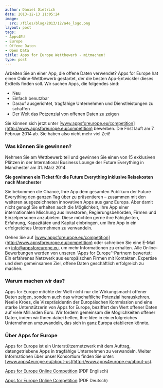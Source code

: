 ```yaml
---
author: Daniel Dietrich
date: 2013-12-13 11:05:24
image:
  src: /files/blog/2013/12/a4e_logo.png
layout: post
tags:
- Apps4EU
- Europe
- Offene Daten
- Open Data
title: Apps for Europe Wettbewerb - mitmachen!
type: post
---
```


Arbeiten Sie an einer App, die offene Daten verwendet? Apps for Europe hat einen Online-Wettbewerb gestartet, der die besten App-Entwickler dieses Erdteils finden soll. Wir suchen Apps, die folgendes sind:

* Neu  
* Einfach benutzbar  
* Darauf ausgerichtet, tragfähige Unternehmen und Dienstleistungen zu schaffen  
* Der Welt das Potzenzial von offenen Daten zu zeigen

Sie können sich jetzt unter [www.appsforeurope.eu/competition](http://www.appsforeurope.eu/competition) bewerben. Die Frist läuft am 7. Februar 2014 ab. Sie haben also nicht mehr viel Zeit!

### Was können Sie gewinnen?  
Nehmen Sie am Wettbewerb teil und gewinnen Sie einen von 15 exklusiven Plätzen in der International Business Lounge der Future Everything in Manchester am 31. März 2014.

**Sie gewinnen ein Ticket für die Future Everything inklusive Reisekosten nach Manchester**

Sie bekommen die Chance, Ihre App dem gesamten Publikum der Future Everything den ganzen Tag über zu präsentieren – zusammen mit den weiteren ausgezeichneten innovativen Apps aus ganz Europa. Aber damit nicht genug! Sie erhalten auch die Möglichkeit, Ihre App einer internationalen Mischung aus Investoren, Regierungsbehörden, Firmen und Einzelpersonen anzubieten. Diese möchten gerne ihre Fähigkeiten, Erfahrung, Kapazitäten und Kapital einbringen, um Ihre App in ein erfolgreiches Unternehmen zu verwandeln.

Gehen Sie auf [www.appsforeurope.eu/competition](http://www.appsforeurope.eu/competition) oder schreiben Sie eine E-Mail an info@appsforeurope.eu, um mehr Informationen zu erhalten. Alle Online-Bewerbungen werden von unseren “Apps for Europe”-Partnern bewertet: Ein erfahrenes Netzwerk aus europäischen Firmen mit Kontakten, Expertise und dem gemeinsamen Ziel, offene Daten geschäftlich erfolgreich zu machen.

### Warum machen wir das?  
Apps for Europe möchte der Welt nicht nur die Wirkungsmacht offener Daten zeigen, sondern auch das wirtschaftliche Potenzial herauskehren. Neelie Kroes, die Vizepräsidentin der Europäischen Kommission und eine starke Unterstützerin von Apps for Europe, beziffert den Wert offener Daten auf viele Milliarden Euro. Wir fördern gemeinsam die Möglichkeiten offener Daten, indem wir Ihnen dabei helfen, Ihre Idee in ein erfolgreiches Unternehmen umzuwandeln, das sich in ganz Europa etablieren könnte.

### Über Apps for Europe  
Apps for Europe ist ein Unterstützernetzwerk mit dem Auftrag, datengetriebene Apps in tragfähige Unternehmen zu verwandeln. Weiter Informationen über unser Konsortium finden Sie unter: [www.apps4europe.eu/about-us](http://www.apps4europe.eu/about-us).

[Apps for Europe Online Competition](/files/blog/2013/12/Apps-for-Europe-Online-Competition.pdf) (PDF Englisch)

[Apps for Europe Online Competition](/files/blog/2013/12/Apps-for-Europe-Online-Competition_DE.pdf) (PDF Deutsch)

 